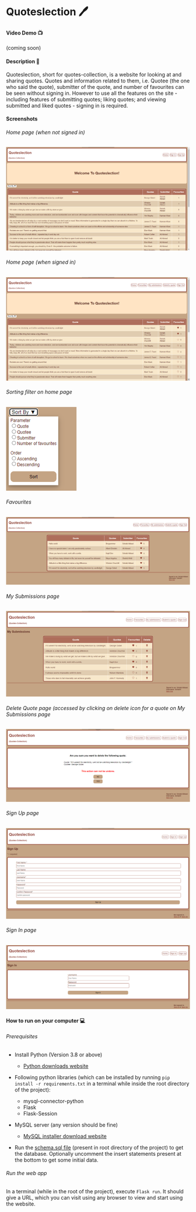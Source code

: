 # Quoteslection 🖊 

#### Video Demo 📺

(coming soon)

#### Description 📄 

Quoteslection, short for quotes-collection, is a website for looking at and sharing quotes. Quotes and information related to them, i.e. Quotee (the one who said the quote), submitter of the quote, and number of favourites can be seen without  signing in. However to use all the features on the site - including features of submitting quotes; liking quotes; and viewing submitted and liked quotes - signing in is required.

#### Screenshots

###### Home page (when not signed in)

![](image/README/1633578544698.png)

###### Home page (when signed in)

![](image/README/1633578481586.png)

###### Sorting filter on home page

![](image/README/1633578668506.png)

###### Favourites

![](image/README/1633578589199.png)

###### My Submissions page

![](image/README/1633578809370.png)

###### Delete Quote page (accessed by clicking on delete icon for a quote on My Submissions page

![](image/README/1633578715466.png)

###### Sign Up page

![](image/README/1633579080423.png)

###### Sign In page

![](image/README/1633579047720.png)

#### How to run on your computer 💻

###### Prerequisites

* Install Python (Version 3.8 or above)

  * [Python downloads website](httpshttps://www.python.org/downloads/)
* Following python libraries (which can be installed by running `pip install -r requirements.txt` in a terminal while inside the root directory of the  project):

  * mysql-connector-python
  * Flask
  * Flask-Session
* MySQL server (any version should be fine)

  * [MySQL installer download website](https://dev.mysql.com/downloads/mysql/)
* Run the [schema.sql file](schema.sql) (present in root directory of the project) to get the database. Optionally uncomment the insert statements present at the bottom to get some initial data.

###### Run the web app

In a terminal (while in the root of the project), execute `Flask run`. It should give a URL, which you can visit using any browser to view and start using the website.
